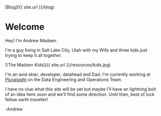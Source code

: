 [Blog]({{ site.url }}/blog)



# Welcome

Hey! I'm Andrew Madsen.

I'm a guy living in Salt Lake City, Utah with my Wife and three kids just trying to keep it all together. 

![The Madsen Kids]({{ site.url }}/resources/kids.jpg)

I'm an avid skier, developer, datahead and Dad. I'm currently working at [Pluralsight](https://www.pluralsight.com) on the Data Engineering and Operations Team.

I have no clue what this site will be yet but maybe I'll have an lightning bolt of an idea here soon and we'll find some direction. Until then, best of luck fellow earth traveller!

-Andrew
